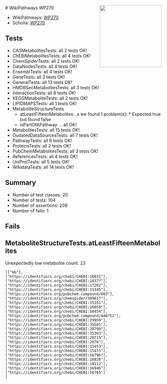 <img style="float: right; width: 200px" src="https://upload.wikimedia.org/wikipedia/commons/thumb/8/83/Wplogo_with_text_500.png/640px-Wplogo_with_text_500.png" />
# WikiPathways WP270

* WikiPathways: [WP270](https://new.wikipathways.org/pathways/WP270)
* Scholia: [WP270](https://scholia.toolforge.org/wikipathways/WP270)
## Tests
* CASMetabolitesTests: all 2 tests OK!
* ChEBIMetabolitesTests: all 4 tests OK!
* ChemSpiderTests: all 2 tests OK!
* DataNodesTests: all 4 tests OK!
* EnsemblTests: all 4 tests OK!
* GeneTests: all 3 tests OK!
* GeneralTests: all 13 tests OK!
* HMDBSecMetabolitesTests: all 3 tests OK!
* InteractionTests: all 8 tests OK!
* KEGGMetaboliteTests: all 2 tests OK!
* LIPIDMAPSTests: all 1 tests OK!
* MetaboliteStructureTests
    * atLeastFifteenMetabolites: .x we found 1 problem(s):
            * Expected true but found false
    * isPartOfAPathway: .. all OK!
* MetabolitesTests: all 15 tests OK!
* OudatedDataSourcesTests: all 7 tests OK!
* PathwayTests: all 6 tests OK!
* ProteinsTests: all 2 tests OK!
* PubChemMetabolitesTests: all 3 tests OK!
* ReferencesTests: all 4 tests OK!
* UniProtTests: all 5 tests OK!
* WikidataTests: all 14 tests OK!


## Summary

* Number of test classes: 20
* Number of tests: 104
* Number of assertions: 208
* Number of fails: 1

## Fails

<a name="3b0f9784" />

## MetaboliteStructureTests.atLeastFifteenMetabolites

Unexpectedly low metabolite count: 23

```
[["mb"],
["https://identifiers.org/chebi/CHEBI:16031"],
["https://identifiers.org/chebi/CHEBI:18377"],
["https://identifiers.org/chebi/CHEBI:17282"],
["https://identifiers.org/chebi/CHEBI:15345"],
["https://identifiers.org/pubchem.compound/803"],
["https://identifiers.org/chemspider/389617"],
["https://identifiers.org/chebi/CHEBI:15351"],
["https://identifiers.org/chebi/CHEBI:16050"],
["https://identifiers.org/chebi/CHEBI:58454"],
["https://identifiers.org/pubchem.compound/440752"],
["https://identifiers.org/chebi/CHEBI:29959"],
["https://identifiers.org/chebi/CHEBI:35581"],
["https://identifiers.org/chebi/CHEBI:28799"],
["https://identifiers.org/chebi/CHEBI:15363"],
["https://identifiers.org/chebi/CHEBI:28715"],
["https://identifiers.org/chebi/CHEBI:2076"],
["https://identifiers.org/chebi/CHEBI:15453"],
["https://identifiers.org/chebi/CHEBI:15473"],
["https://identifiers.org/chebi/CHEBI:16796"],
["https://identifiers.org/chebi/CHEBI:16828"],
["https://identifiers.org/chebi/CHEBI:18112"],
["https://identifiers.org/chebi/CHEBI:16946"],
["https://identifiers.org/chebi/CHEBI:16765"]
]
```


